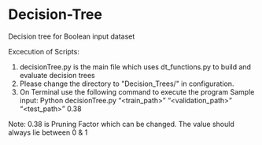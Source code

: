 # Decision-Tree
Decision tree for Boolean input dataset 

Excecution of Scripts:
1.	decisionTree.py is the main file which uses dt_functions.py to build and evaluate decision trees
2.	Please change the directory to "Decision_Trees/" in configuration. 
3.	On Terminal use the following command to execute the program
Sample input: Python decisionTree.py “<train_path>” “<validation_path>” “<test_path>” 0.38

Note: 0.38 is Pruning Factor which can be changed. The value should always lie between 0 & 1
